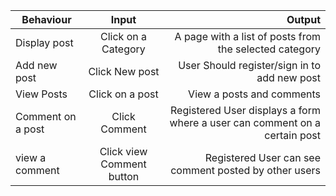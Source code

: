 | Behaviour       | Input           |  Output |
| ------------- |:-------------:| -----:|
|Display post       | Click on a Category | A page with a list of posts from the selected category |
| Add new post      | Click New post	      |   User Should register/sign in to add new post |
| View Posts| Click on a post      |    View a posts and comments |
| Comment on a post|Click Comment| Registered User displays a form where a user can comment on a certain post
| view a comment     | Click view Comment button | Registered User can see comment posted by other users |      
